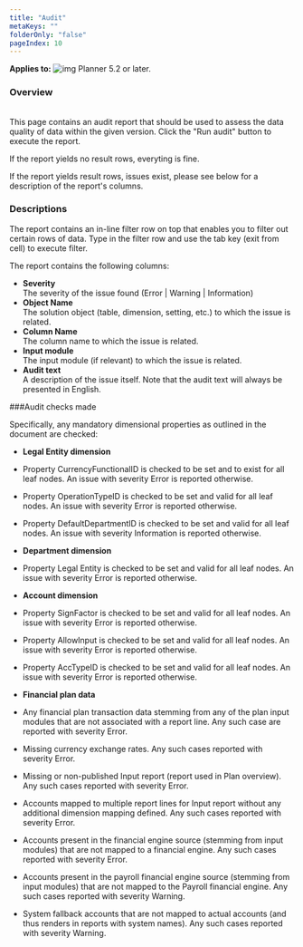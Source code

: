 ```yaml
---
title: "Audit"
metaKeys: ""
folderOnly: "false"
pageIndex: 10
---
```


**Applies to:** ![img](https://profitbasedocs.blob.core.windows.net/icons/yes-icon.png) Planner 5.2 or later.

### Overview

<br/>
This page contains an audit report that should be used to assess the data quality of data within the given version. Click the "Run audit" button to execute the report.

If the report yields no result rows, everyting is fine.

If the report yields result rows, issues exist, please see below for a description of the report's columns.
<br/>

### Descriptions

The report contains an in-line filter row on top that enables you to filter out certain rows of data. Type in the filter row and use the tab key (exit from cell) to execute filter.

The report contains the following columns:

- **Severity**<br/>
The severity of the issue found (Error | Warning | Information)
- **Object Name**<br/>
The solution object (table, dimension, setting, etc.) to which the issue is related.
- **Column Name**<br/>
The column name to which the issue is related.
- **Input module**<br/>
The input module (if relevant) to which the issue is related.
- **Audit text**<br/>
A description of the issue itself. Note that the audit text will always be presented in English.<br/>

###Audit checks made

Specifically, any mandatory dimensional properties as outlined in the document are checked:

- **Legal Entity dimension**<br/>
- Property CurrencyFunctionalID is checked to be set and to exist for all leaf nodes. An issue with severity Error is reported otherwise.
- Property OperationTypeID is checked to be set and valid for all leaf nodes. An issue with severity Error is reported otherwise.
- Property DefaultDepartmentID is checked to be set and valid for all leaf nodes. An issue with severity Information is reported otherwise.

- **Department dimension**<br/>
- Property Legal Entity is checked to be set and valid for all leaf nodes. An issue with severity Error is reported otherwise.

- **Account dimension**<br/>
- Property SignFactor is checked to be set and valid for all leaf nodes. An issue with severity Error is reported otherwise.
- Property AllowInput is checked to be set and valid for all leaf nodes. An issue with severity Error is reported otherwise.
- Property AccTypeID is checked to be set and valid for all leaf nodes. An issue with severity Error is reported otherwise.

- **Financial plan data**<br/>

- Any financial plan transaction data stemming from any of the plan input modules that are not associated with a report line. Any such case are reported with severity Error.
- Missing currency exchange rates. Any such cases reported with severity Error.
- Missing or non-published Input report (report used in Plan overview). Any such cases reported with severity Error.
- Accounts mapped to multiple report lines for Input report without any additional dimension mapping defined. Any such cases reported with severity Error.
- Accounts present in the financial engine source (stemming from input modules) that are not mapped to a financial engine. Any such cases reported with severity Error.
- Accounts present in the payroll financial engine source (stemming from input modules) that are not mapped to the Payroll financial engine. Any such cases reported with severity Warning.
- System fallback accounts that are not mapped to actual accounts (and thus renders in reports with system names). Any such cases reported with severity Warning.
